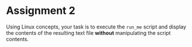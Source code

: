 # Assignment 2
Using Linux concepts, your task is to execute the `run_me` script and display the contents of the resulting text file **without** manipulating the script contents.
